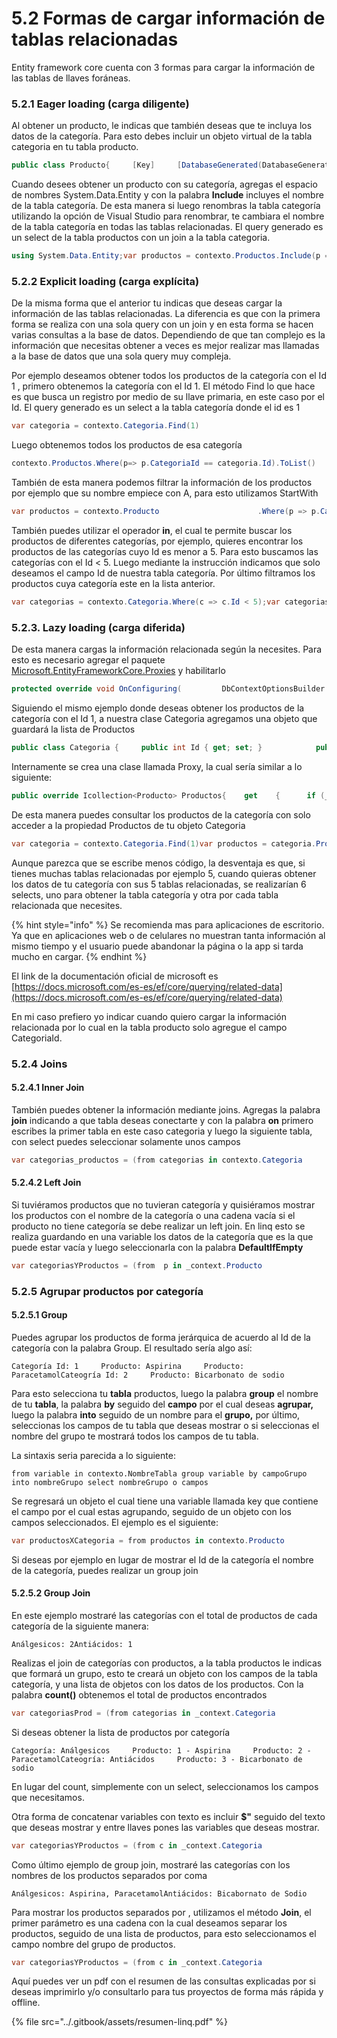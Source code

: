 # 5.2 Formas de cargar información de tablas relacionadas

Entity framework core cuenta con 3 formas para cargar la información de las tablas de llaves foráneas. 

### **5.2.1 Eager loading \(carga diligente\)** 

 Al obtener un producto, le indicas que también deseas que te incluya los datos de la categoría. Para esto debes incluir un objeto virtual de la tabla categoria en tu tabla producto. 

```csharp
public class Producto{     [Key]     [DatabaseGenerated(DatabaseGeneratedOption.Identity)]     public int Id { get; set; }        public virtual Categoria Categoria {get; set; }                [Required(ErrorMessage = "Required")]    [Range(1,999, ErrorMessage = "Range")]    public int Clave { get; set; }    [Required(ErrorMessage = "Required")]    [Column(TypeName = "VARCHAR(80)")]    public string Nombre { get; set; }}
```

Cuando desees obtener un producto con su categoría, agregas el espacio de nombres System.Data.Entity y con la palabra **Include** incluyes el nombre de la tabla categoría. De esta manera si luego renombras la tabla categoría utilizando la opción de Visual Studio para renombrar, te cambiara el nombre de la tabla categoría en todas las tablas relacionadas. El query generado es un select de la tabla productos con un join a la tabla categoria.

```csharp
using System.Data.Entity;var productos = contexto.Productos.Include(p => p.Categoria).ToList()
```

### **5.2.2 Explicit loading \(carga explícita\)**  

 De la misma forma que el anterior tu indicas que deseas cargar la información de las tablas relacionadas. La diferencia es que con la primera forma se realiza con una sola query con un join y en esta forma se hacen varias consultas a la base de datos. Dependiendo de que tan complejo es la información que necesitas obtener a veces es mejor realizar mas llamadas a la base de datos que una sola query muy compleja. 

Por ejemplo deseamos obtener todos los productos de la categoría con el Id 1 , primero obtenemos la categoría con el Id 1. El método Find lo que hace es que busca un registro por medio de su llave primaria, en este caso por el Id. El query generado es un select a la tabla categoría donde el id es 1

```csharp
var categoria = contexto.Categoria.Find(1)
```

Luego obtenemos todos los productos de esa categoría

```csharp
contexto.Productos.Where(p=> p.CategoriaId == categoria.Id).ToList()
```

También de esta manera podemos filtrar la información de los productos por ejemplo que su nombre empiece con A, para esto utilizamos StartWith

```csharp
var productos = contexto.Producto                      .Where(p => p.CategoriaId == categoria.Id                           && p.Nombre.StartsWith('A')).ToList();
```

También puedes utilizar el operador **in**, el cual te permite buscar los productos de diferentes categorías, por ejemplo, quieres encontrar los productos de las categorías cuyo Id es menor a 5. Para esto buscamos las categorías con el Id &lt; 5. Luego mediante la instrucción indicamos que solo deseamos el campo Id de nuestra tabla categoría. Por último filtramos los productos cuya categoría este en la lista anterior.

```csharp
var categorias = contexto.Categoria.Where(c => c.Id < 5);var categoriasId = categorias.Select(c => c.Id);var productos = contexto.Producto.Where                 (p => categoriasId.Contains(p.CategoriaId)).ToList();
```

### **5.2.3. Lazy loading \(carga diferida\)** 

De esta manera cargas la información relacionada según la necesites.  Para esto es necesario agregar el paquete  [Microsoft.EntityFrameworkCore.Proxies](https://www.nuget.org/packages/Microsoft.EntityFrameworkCore.Proxies/) y habilitarlo

```csharp
protected override void OnConfiguring(         DbContextOptionsBuilder optionsBuilder)    => optionsBuilder        .UseLazyLoadingProxies()        .UseMySql(Configuration.GetConnectionString                                          ("DefaultConnection"));
```

Siguiendo el mismo ejemplo donde deseas obtener los productos de la categoría con el Id 1, a nuestra clase Categoria agregamos una objeto que guardará la lista de Productos

```csharp
public class Categoria {     public int Id { get; set; }            public int Clave { get; set; }    public string Nombre { get; set; }        public virtual ICollection<Producto> Productos { get; set; }}
```

Internamente se crea una clase llamada Proxy, la cual sería similar a lo siguiente:

```csharp
public override Icollection<Producto> Productos{    get    {      if (_productos == null)           _productos = contexto.CargarProductos();                return productos;    }}
```

De esta manera puedes consultar los productos de la categoría con solo acceder a la propiedad Productos de tu objeto Categoria

```csharp
var categoria = contexto.Categoria.Find(1)var productos = categoria.Productos;
```

Aunque parezca que se escribe menos código, la desventaja es que, si tienes muchas tablas relacionadas por ejemplo 5, cuando quieras obtener los datos de tu categoría con sus 5 tablas relacionadas, se realizarían 6 selects, uno para obtener la tabla categoría y otra por cada tabla relacionada que necesites.

{% hint style="info" %}
 Se recomienda mas para aplicaciones de escritorio. Ya que en aplicaciones web o de celulares no muestran tanta información al mismo tiempo y el usuario puede abandonar la página o la app si tarda mucho en cargar.
{% endhint %}

El link de la documentación oficial de microsoft es [https://docs.microsoft.com/es-es/ef/core/querying/related-data](https://docs.microsoft.com/es-es/ef/core/querying/related-data)

En mi caso prefiero yo indicar cuando quiero cargar la información relacionada por lo cual en la tabla producto solo agregue el campo CategoriaId. 

### 5.2.4 Joins

#### 5.2.4.1 Inner Join

También puedes obtener la información mediante joins. Agregas la palabra **join** indicando a que tabla deseas conectarte y con la palabra **on** primero escribes la primer tabla en este caso categoria y luego la siguiente tabla, con select puedes seleccionar solamente unos campos

```csharp
var categorias_productos = (from categorias in contexto.Categoria             join productos in contexto.Producto                on categorias.Id equals productos.CategoriaId                select new                {                    categoria.Id,                    categoria.Nombre,                    IdProducto = productos.Id,                    NombreProducto = productos.Nombre                }).ToList();
```

#### 5.2.4.2 Left Join

Si tuviéramos productos que no tuvieran categoría y quisiéramos mostrar los productos con el nombre de la categoría o una cadena vacía si el producto no tiene categoría se debe realizar un left join. En linq esto se realiza guardando en una variable los datos de la categoría que es la que puede estar vacía y luego seleccionarla con la palabra **DefaultIfEmpty**

```csharp
var categoriasYProductos = (from  p in _context.Producto                               join c in _context.Categoria                                  on p.CategoriaId equals c.Id                                  into cat                                  from categoria in                                               cat.DefaultIfEmpty()                                      select new                                      {                                        Categoria = categoria.Nombre,                                        p.Clave,                                        p.Nombre                                      }).ToList();
```

### 5.2.5 Agrupar productos por categoría

#### 5.2.5.1 Group

Puedes agrupar los productos de forma jerárquica de acuerdo al Id de la categoría con la palabra Group. El resultado sería algo así:

```text
Categoría Id: 1     Producto: Aspirina     Producto: ParacetamolCateogría Id: 2     Producto: Bicarbonato de sodio
```

Para esto selecciona tu **tabla** productos, luego la palabra **group** el nombre de tu **tabla**, la palabra **by** seguido del **campo** por el cual deseas **agrupar,**  luego la palabra **into** seguido de un nombre para el **grupo,**  por último, seleccionas los campos de tu tabla que deseas mostrar o si seleccionas el nombre del grupo te mostrará todos los campos de tu tabla.

La sintaxis seria parecida a lo siguiente:

```text
from variable in contexto.NombreTabla group variable by campoGrupo        into nombreGrupo select nombreGrupo o campos
```

Se regresará un objeto el cual tiene una variable llamada key que contiene el campo por el cual estas agrupando, seguido de un objeto con los campos seleccionados. El ejemplo es el siguiente:

```csharp
var productosXCategoria = from productos in contexto.Producto            group productos by productos.CategoriaId into p            select p).ToList()            foreach (var categorias in productosXCategoria){    Console.WriteLine("Categoría Id: "  + categorias.Key);    foreach (var producto in categorias)    {        Console.WriteLine("\t Producto: {0}", producto.Nombre);    }}
```

Si deseas por ejemplo en lugar de mostrar el Id de la categoría el nombre de la categoría, puedes realizar un group join

#### 5.2.5.2 Group Join

En este ejemplo mostraré las categorías con el total de productos de cada categoría de la siguiente manera:

```text
Análgesicos: 2Antiácidos: 1
```

Realizas el join de categorías con productos, a la tabla productos le indicas que formará un grupo, esto te creará un objeto con los campos de la tabla categoría, y una lista de objetos con los datos de los productos. Con la palabra **count\(\)** obtenemos el total de productos encontrados

```csharp
var categoriasProd = (from categorias in _context.Categoria                      join productos in _context.Producto                         on categorias.Id equals                                         productos.CategoriaId                             into grupo                       select new { Categoria = categorias.Nombre,                                    TotalProductos = grupo.Count()})                                       .ToList();foreach (var categoria in categoriasProd ){     Console.WriteLine(categoria.Categoria + ": " +                  categoria.TotalProductos);}
```

Si deseas obtener la lista de productos por categoría

```text
Categoría: Análgesicos     Producto: 1 - Aspirina     Producto: 2 - ParacetamolCateogría: Antiácidos     Producto: 3 - Bicarbonato de sodio
```

En lugar del count, simplemente con un select, seleccionamos los campos que necesitamos. 

Otra forma de concatenar variables con texto es incluir **$"** seguido del texto que deseas mostrar y entre llaves pones las variables que deseas mostrar.

```csharp
var categoriasYProductos = (from c in _context.Categoria                              join p in _context.Producto                                 on c.Id equals p.CategoriaId                                 into grupo                                   select new                                   {                                      Categoria = c.Nombre,                                      Productos = grupo.Select(g =>                                           new                                          {                                               g.Clave,                                               g.Nombre                                           })                                        }).ToList();foreach (var categoria in categoriasYProductos){    Console.WriteLine("Categoría: " + categoria.Categoria);    foreach (var producto in categoria.Productos)    {       Console.WriteLine($"Producto: {producto.Clave}        - { producto.Nombre}");    }}
```

Como último ejemplo de group join, mostraré las categorías con los nombres de los productos separados por coma

```text
Análgesicos: Aspirina, ParacetamolAntiácidos: Bicabornato de Sodio
```

Para mostrar los productos separados por , utilizamos el método **Join**, el primer parámetro es una cadena con la cual deseamos separar los productos, seguido de una lista de productos, para esto seleccionamos el campo nombre del grupo de productos.

```csharp
var categoriasYProductos = (from c in _context.Categoria                               join p in _context.Producto                                    on c.Id equals p.CategoriaId                                into grupo                             select new                             {                                Categoria = c.Nombre,                                Productos = string.Join(",",                                      grupo.Select(g => g.Nombre))                             }).ToList();foreach (var categoria in categoriasYProductos){    Console.WriteLine($"{categoria.Categoria} :               {categoria.Productos}");               }
```

Aquí puedes ver un pdf con el resumen de las consultas explicadas por si deseas imprimirlo y/o consultarlo para tus proyectos de forma más rápida y offline.

{% file src="../.gitbook/assets/resumen-linq.pdf" %}




